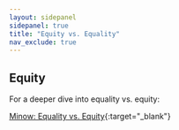 ```yaml
---
layout: sidepanel
sidepanel: true
title: "Equity vs. Equality"
nav_exclude: true
---
```

## Equity
For a deeper dive into equality vs. equity:

[Minow: Equality vs. Equity](https://direct.mit.edu/ajle/article/doi/10.1162/ajle_a_00019/107229/EQUALITY-VS-EQUITY){:target="_blank"}<!-- tag:definition -->
